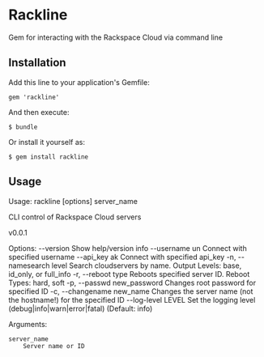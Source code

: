 # Rackline

Gem for interacting with the Rackspace Cloud via command line

## Installation

Add this line to your application's Gemfile:

    gem 'rackline'

And then execute:

    $ bundle

Or install it yourself as:

    $ gem install rackline

## Usage
Usage: rackline [options] server_name

CLI control of Rackspace Cloud servers

v0.0.1

Options:
        --version                    Show help/version info
        --username un                Connect with specified username
        --api_key ak                 Connect with specified api_key
    -n, --namesearch level           Search cloudservers by name. Output Levels: base, id_only, or full_info
    -r, --reboot type                Reboots specified server ID. Reboot Types: hard, soft
    -p, --passwd new_password        Changes root password for specified ID
    -c, --changename new_name        Changes the server name (not the hostname!) for the specified ID
        --log-level LEVEL            Set the logging level
                                     (debug|info|warn|error|fatal)
                                     (Default: info)

Arguments:

    server_name
        Server name or ID


